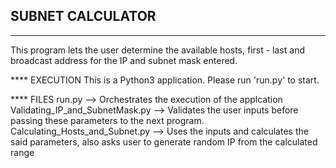 ## SUBNET CALCULATOR ##

**** 
This program lets the user determine the available hosts, first - last and broadcast
address for the IP and subnet mask entered.

**** EXECUTION
This is a Python3 application. Please run 'run.py' to start.

**** FILES
run.py --> Orchestrates the execution of the applcation
Validating_IP_and_SubnetMask.py --> Validates the user inputs before passing these parameters
				    to the next program.
Calculating_Hosts_and_Subnet.py --> Uses the inputs and calculates the said parameters, also
				    asks user to generate random IP from the calculated range
  
